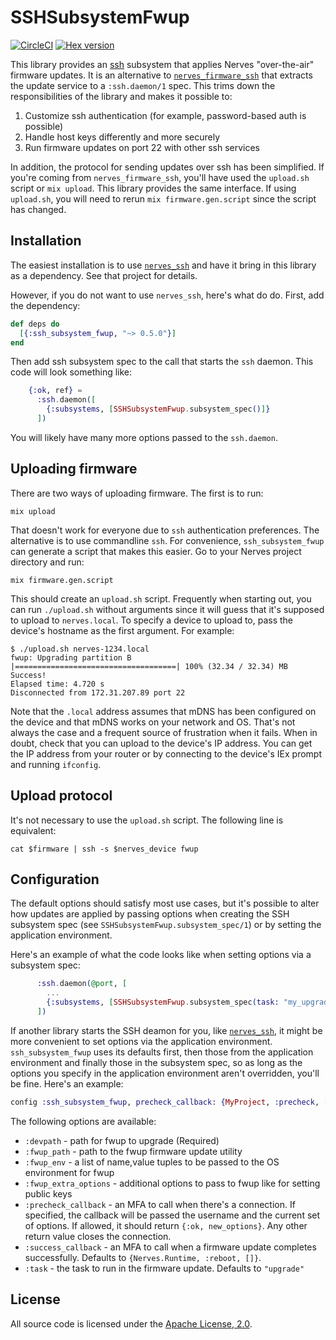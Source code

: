 # SSHSubsystemFwup

[![CircleCI](https://circleci.com/gh/nerves-project/ssh_subsystem_fwup/tree/main.svg?style=svg)](https://circleci.com/gh/nerves-project/ssh_subsystem_fwup/tree/main)
[![Hex version](https://img.shields.io/hexpm/v/ssh_subsystem_fwup.svg "Hex version")](https://hex.pm/packages/ssh_subsystem_fwup)

This library provides an [ssh](https://en.wikipedia.org/wiki/Secure_Shell)
subsystem that applies Nerves "over-the-air" firmware updates. It is an
alternative to
[`nerves_firmware_ssh`](https://github.com/nerves-project/nerves_firmware_ssh)
that extracts the update service to a `:ssh.daemon/1` spec. This trims down the
responsibilities of the library and makes it possible to:

1. Customize ssh authentication (for example, password-based auth is possible)
2. Handle host keys differently and more securely
3. Run firmware updates on port 22 with other ssh services

In addition, the protocol for sending updates over ssh has been simplified. If
you're coming from `nerves_firmware_ssh`, you'll have used the `upload.sh`
script or `mix upload`. This library provides the same interface. If using
`upload.sh`, you will need to rerun `mix firmware.gen.script` since the script
has changed.

## Installation

The easiest installation is to use
[`nerves_ssh`](https://github.com/nerves-project/nerves_ssh) and have it bring
in this library as a dependency. See that project for details.

However, if you do not want to use `nerves_ssh`, here's what do do. First, add
the dependency:

```elixir
def deps do
  [{:ssh_subsystem_fwup, "~> 0.5.0"}]
end
```

Then add ssh subsystem spec to the call that starts the `ssh` daemon. This code
will look something like:

```elixir
    {:ok, ref} =
      :ssh.daemon([
        {:subsystems, [SSHSubsystemFwup.subsystem_spec()]}
      ])
```

You will likely have many more options passed to the `ssh.daemon`.

## Uploading firmware

There are two ways of uploading firmware. The first is to run:

```shell
mix upload
```

That doesn't work for everyone due to `ssh` authentication preferences. The
alternative is to use commandline `ssh`. For convenience, `ssh_subsystem_fwup`
can generate a script that makes this easier. Go to your Nerves project
directory and run:

```shell
mix firmware.gen.script
```

This should create an `upload.sh` script. Frequently when starting out, you can
run `./upload.sh` without arguments since it will guess that it's supposed to
upload to `nerves.local`. To specify a device to upload to, pass the device's
hostname as the first argument. For example:

```shell
$ ./upload.sh nerves-1234.local
fwup: Upgrading partition B
|====================================| 100% (32.34 / 32.34) MB
Success!
Elapsed time: 4.720 s
Disconnected from 172.31.207.89 port 22
```

Note that the `.local` address assumes that mDNS has been configured on the
device and that mDNS works on your network and OS. That's not always the case
and a frequent source of frustration when it fails. When in doubt, check that
you can upload to the device's IP address. You can get the IP address from your
router or by connecting to the device's IEx prompt and running `ifconfig`.

## Upload protocol

It's not necessary to use the `upload.sh` script. The following line is
equivalent:

```shell
cat $firmware | ssh -s $nerves_device fwup
```

## Configuration

The default options should satisfy most use cases, but it's possible to alter
how updates are applied by passing options when creating the SSH subsystem spec
(see `SSHSubsystemFwup.subsystem_spec/1`) or by setting the application
environment.

Here's an example of what the code looks like when setting options via a
subsystem spec:

```elixir
      :ssh.daemon(@port, [
        ...
        {:subsystems, [SSHSubsystemFwup.subsystem_spec(task: "my_upgrade_task")]}
      ])
```

If another library starts the SSH deamon for you, like
[`nerves_ssh`](https://hex.pm/packages/nerves_ssh), it might be more convenient
to set options via the application environment. `ssh_subsystem_fwup` uses its
defaults first, then those from the application environment and finally those in
the subsystem spec, so as long as the options you specify in the application
environment aren't overridden, you'll be fine. Here's an example:

```elixir
config :ssh_subsystem_fwup, precheck_callback: {MyProject, :precheck, []}
```

The following options are available:

* `:devpath` - path for fwup to upgrade (Required)
* `:fwup_path` - path to the fwup firmware update utility
* `:fwup_env` - a list of name,value tuples to be passed to the OS environment for fwup
* `:fwup_extra_options` - additional options to pass to fwup like for setting
  public keys
* `:precheck_callback` - an MFA to call when there's a connection. If specified,
  the callback will be passed the username and the current set of options. If allowed,
  it should return `{:ok, new_options}`. Any other return value closes the connection.
* `:success_callback` - an MFA to call when a firmware update completes
  successfully. Defaults to `{Nerves.Runtime, :reboot, []}`.
* `:task` - the task to run in the firmware update. Defaults to `"upgrade"`

## License

All source code is licensed under the
[Apache License, 2.0](https://opensource.org/licenses/Apache-2.0).
